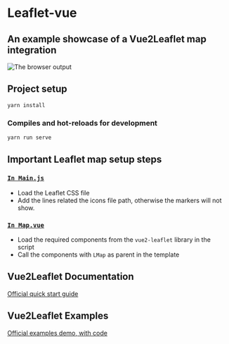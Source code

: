# Leaflet-vue
## An example showcase of a Vue2Leaflet map integration

![The browser output](preview.png)

## Project setup
```
yarn install
```

### Compiles and hot-reloads for development
```
yarn run serve
```

## Important Leaflet map setup steps

### [`In Main.js`](src/main.js)
- Load the Leaflet CSS file
- Add the lines related the icons file path, otherwise the markers will not show.


### [`In Map.vue`](src/components/Map.vue)
- Load the required components from the `vue2-leaflet` library in the script
- Call the components with `LMap` as parent in the template

## Vue2Leaflet Documentation
[Official quick start guide](hhttps://vue2-leaflet.netlify.app/quickstart/)

## Vue2Leaflet Examples
[Official examples demo, with code](https://vue2-leaflet.netlify.app/examples/)
